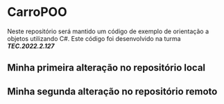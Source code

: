 # CarroPOO
Neste repositório será mantido um código de exemplo de orientação a objetos utilizando C#. Este código foi desenvolvido na turma _**TEC.2022.2.127**_



## Minha primeira alteração no repositório local


## Minha segunda alteração no repositório remoto
